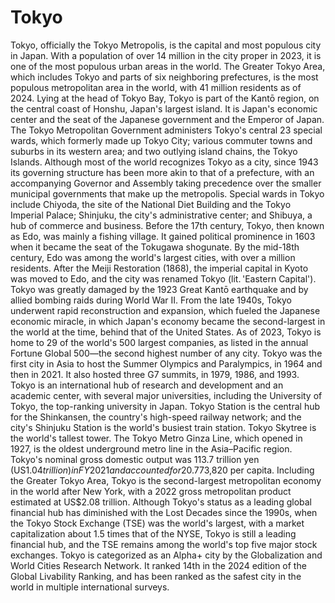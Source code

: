 # Tokyo

Tokyo, officially the Tokyo Metropolis, is the capital and most populous city in Japan. With a population of over 14 million in the city proper in 2023, it is one of the most populous urban areas in the world. The Greater Tokyo Area, which includes Tokyo and parts of six neighboring prefectures, is the most populous metropolitan area in the world, with 41 million residents as of 2024.
Lying at the head of Tokyo Bay, Tokyo is part of the Kantō region, on the central coast of Honshu, Japan's largest island. It is Japan's economic center and the seat of the Japanese government and the Emperor of Japan. The Tokyo Metropolitan Government administers Tokyo's central 23 special wards, which formerly made up Tokyo City; various commuter towns and suburbs in its western area; and two outlying island chains, the Tokyo Islands. Although most of the world recognizes Tokyo as a city, since 1943 its governing structure has been more akin to that of a prefecture, with an accompanying Governor and Assembly taking precedence over the smaller municipal governments that make up the metropolis. Special wards in Tokyo include Chiyoda, the site of the National Diet Building and the Tokyo Imperial Palace; Shinjuku, the city's administrative center; and Shibuya, a hub of commerce and business.
Before the 17th century, Tokyo, then known as Edo, was mainly a fishing village. It gained political prominence in 1603 when it became the seat of the Tokugawa shogunate. By the mid-18th century, Edo was among the world's largest cities, with over a million residents. After the Meiji Restoration (1868), the imperial capital in Kyoto was moved to Edo, and the city was renamed Tokyo (lit. 'Eastern Capital'). Tokyo was greatly damaged by the 1923 Great Kantō earthquake and by allied bombing raids during World War II. From the late 1940s, Tokyo underwent rapid reconstruction and expansion, which fueled the Japanese economic miracle, in which Japan's economy became the second-largest in the world at the time, behind that of the United States. As of 2023, Tokyo is home to 29 of the world's 500 largest companies, as listed in the annual Fortune Global 500—the second highest number of any city.
Tokyo was the first city in Asia to host the Summer Olympics and Paralympics, in 1964 and then in 2021. It also hosted three G7 summits, in 1979, 1986, and 1993. Tokyo is an international hub of research and development and an academic center, with several major universities, including the University of Tokyo, the top-ranking university in Japan. Tokyo Station is the central hub for the Shinkansen, the country's high-speed railway network; and the city's Shinjuku Station is the world's busiest train station. Tokyo Skytree is the world's tallest tower. The Tokyo Metro Ginza Line, which opened in 1927, is the oldest underground metro line in the Asia–Pacific region.
Tokyo's nominal gross domestic output was 113.7 trillion yen (US$1.04 trillion) in FY2021 and accounted for 20.7% of Japan's economic output, which converts to 8.07 million yen or US$73,820 per capita. Including the Greater Tokyo Area, Tokyo is the second-largest metropolitan economy in the world after New York, with a 2022 gross metropolitan product estimated at US$2.08 trillion. Although Tokyo's status as a leading global financial hub has diminished with the Lost Decades since the 1990s, when the Tokyo Stock Exchange (TSE) was the world's largest, with a market capitalization about 1.5 times that of the NYSE, Tokyo is still a leading financial hub, and the TSE remains among the world's top five major stock exchanges. Tokyo is categorized as an Alpha+ city by the Globalization and World Cities Research Network. It ranked 14th in the 2024 edition of the Global Livability Ranking, and has been ranked as the safest city in the world in multiple international surveys.

